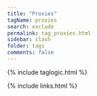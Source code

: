 ```yaml
---
title: "Proxies"
tagName: proxies
search: exclude
permalink: tag_proxies.html
sidebar: clash
folder: tags
comments: false
---
```

{% include taglogic.html %}

{% include links.html %}
